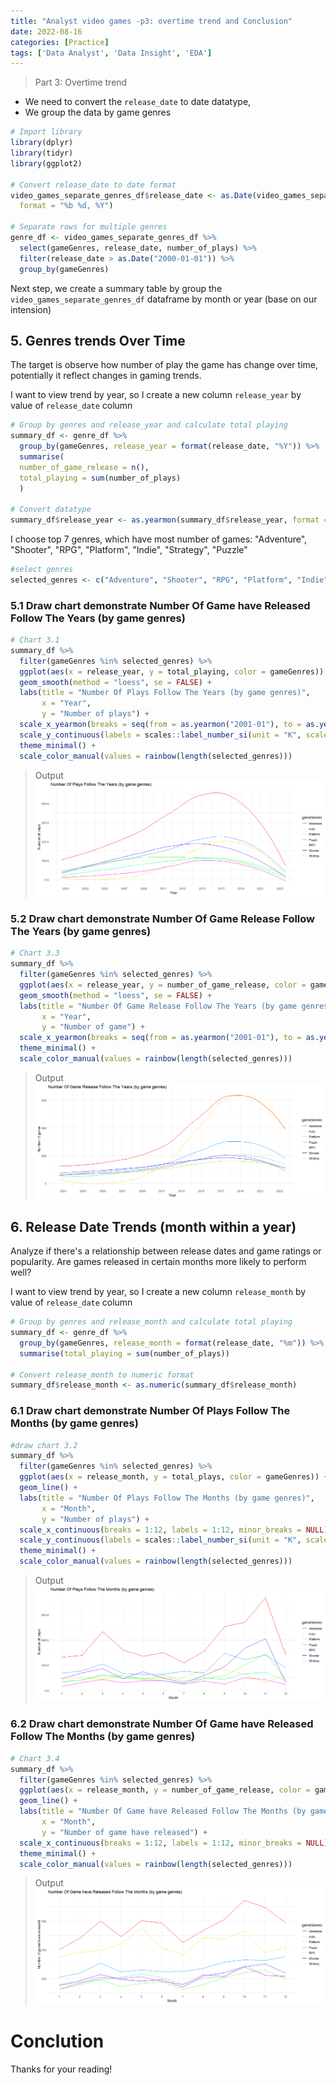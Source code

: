 ```yaml
---
title: "Analyst video games -p3: overtime trend and Conclusion"
date: 2022-08-16
categories: [Practice]
tags: ['Data Analyst', 'Data Insight', 'EDA']
---
```

> Part 3: Overtime trend

- We need to convert the `release_date` to date datatype,
- We group the data by game genres


```R
# Import library
library(dplyr)
library(tidyr)
library(ggplot2)
  
# Convert release_date to date format
video_games_separate_genres_df$release_date <- as.Date(video_games_separate_genres_df$release_date, 
  format = "%b %d, %Y")

# Separate rows for multiple genres
genre_df <- video_games_separate_genres_df %>%  
  select(gameGenres, release_date, number_of_plays) %>%
  filter(release_date > as.Date("2000-01-01")) %>%
  group_by(gameGenres)
```

Next step, we create a summary table by group the `video_games_separate_genres_df` dataframe by month or year (base on our intension)
## 5. Genres trends Over Time
The target is observe how number of play the game has change over time, potentially it reflect changes in gaming trends.

I want to view trend by year, so I create a new column `release_year` by value of `release_date` column

```R
# Group by genres and release_year and calculate total playing
summary_df <- genre_df %>%
  group_by(gameGenres, release_year = format(release_date, "%Y")) %>%
  summarise(
  number_of_game_release = n(),
  total_playing = sum(number_of_plays)
  )

# Convert datatype
summary_df$release_year <- as.yearmon(summary_df$release_year, format = "%Y")
```

I choose top 7 genres, which have most number of games: "Adventure", "Shooter", "RPG", "Platform", "Indie", "Strategy", "Puzzle"

```R
#select genres
selected_genres <- c("Adventure", "Shooter", "RPG", "Platform", "Indie", "Strategy", "Puzzle")
```

### 5.1 Draw chart demonstrate Number Of Game have Released Follow The Years (by game genres)

```R
# Chart 3.1
summary_df %>% 
  filter(gameGenres %in% selected_genres) %>%
  ggplot(aes(x = release_year, y = total_playing, color = gameGenres)) +
  geom_smooth(method = "loess", se = FALSE) +
  labs(title = "Number Of Plays Follow The Years (by game genres)",
       x = "Year",
       y = "Number of plays") +
  scale_x_yearmon(breaks = seq(from = as.yearmon("2001-01"), to = as.yearmon("2023-01"), by = 2), format = "%Y") +
  scale_y_continuous(labels = scales::label_number_si(unit = "K", scale = 1e-3)) +
  theme_minimal() +
  scale_color_manual(values = rainbow(length(selected_genres)))
```

>Output
![image tooltip here](/assets/images/EDA1/Rplot_EDA1_3.1.png)

### 5.2 Draw chart demonstrate Number Of Game Release Follow The Years (by game genres)

```R
# Chart 3.3
summary_df %>% 
  filter(gameGenres %in% selected_genres) %>%
  ggplot(aes(x = release_year, y = number_of_game_release, color = gameGenres)) +
  geom_smooth(method = "loess", se = FALSE) +
  labs(title = "Number Of Game Release Follow The Years (by game genres)",
       x = "Year",
       y = "Number of game") +
  scale_x_yearmon(breaks = seq(from = as.yearmon("2001-01"), to = as.yearmon("2023-01"), by = 2), format = "%Y") +
  theme_minimal() +
  scale_color_manual(values = rainbow(length(selected_genres)))
```

>Output
![image tooltip here](/assets/images/EDA1/Rplot_EDA1_3.3.png)

## 6. Release Date Trends (month within a year)
Analyze if there's a relationship between release dates and game ratings or popularity. Are games released in certain months more likely to perform well?

I want to view trend by year, so I create a new column `release_month` by value of `release_date` column

```R
# Group by genres and release_month and calculate total playing
summary_df <- genre_df %>%
  group_by(gameGenres, release_month = format(release_date, "%m")) %>%
  summarise(total_playing = sum(number_of_plays))

# Convert release_month to numeric format
summary_df$release_month <- as.numeric(summary_df$release_month)
```

### 6.1 Draw chart demonstrate Number Of Plays Follow The Months (by game genres)

```R
#draw chart 3.2
summary_df %>% 
  filter(gameGenres %in% selected_genres) %>%
  ggplot(aes(x = release_month, y = total_plays, color = gameGenres)) +
  geom_line() +
  labs(title = "Number Of Plays Follow The Months (by game genres)",
       x = "Month",
       y = "Number of plays") +
  scale_x_continuous(breaks = 1:12, labels = 1:12, minor_breaks = NULL) +  
  scale_y_continuous(labels = scales::label_number_si(unit = "K", scale = 1e-3)) +
  theme_minimal() +
  scale_color_manual(values = rainbow(length(selected_genres)))
```
>Output
![image tooltip here](/assets/images/EDA1/Rplot_EDA1_3.2.png)

### 6.2 Draw chart demonstrate Number Of Game have Released Follow The Months (by game genres)

```R
# Chart 3.4
summary_df %>% 
  filter(gameGenres %in% selected_genres) %>%
  ggplot(aes(x = release_month, y = number_of_game_release, color = gameGenres)) +
  geom_line() +
  labs(title = "Number Of Game have Released Follow The Months (by game genres)",
       x = "Month",
       y = "Number of game have released") +
  scale_x_continuous(breaks = 1:12, labels = 1:12, minor_breaks = NULL) +  
  theme_minimal() +
  scale_color_manual(values = rainbow(length(selected_genres)))
```

>Output
![image tooltip here](/assets/images/EDA1/Rplot_EDA1_3.4.png)

# Conclution

Thanks for your reading!